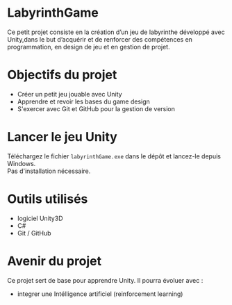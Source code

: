 # LabyrinthGame 

Ce petit projet consiste en la création d’un jeu de labyrinthe développé avec Unity,dans le but d’acquérir et de renforcer des compétences en programmation, en design de jeu et en gestion de projet.

# Objectifs du projet

- Créer un petit jeu jouable avec Unity
- Apprendre et revoir les bases du game design
- S'exercer avec Git et GitHub pour la gestion de version

# Lancer le jeu Unity

Téléchargez le fichier `labyrinthGame.exe` dans le dépôt et lancez-le depuis Windows.  
Pas d'installation nécessaire.

# Outils utilisés

- logiciel Unity3D
- C#
- Git / GitHub

# Avenir du projet

Ce projet sert de base pour apprendre Unity. Il pourra évoluer avec :
- integrer une Intélligence artificiel (reinforcement learning)
